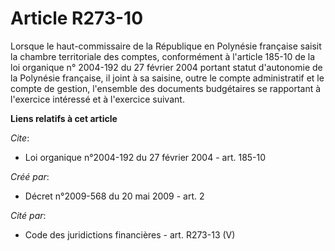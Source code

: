 # Article R273-10

Lorsque le haut-commissaire de la République en Polynésie française saisit la chambre territoriale des comptes, conformément
à l'article 185-10 de la loi organique n° 2004-192 du 27 février 2004 portant statut d'autonomie de la Polynésie française,
il joint à sa saisine, outre le compte administratif et le compte de gestion, l'ensemble des documents budgétaires se
rapportant à l'exercice intéressé et à l'exercice suivant.

**Liens relatifs à cet article**

_Cite_:

  - Loi organique n°2004-192 du 27 février 2004 - art. 185-10

_Créé par_:

  - Décret n°2009-568 du 20 mai 2009 - art. 2

_Cité par_:

  - Code des juridictions financières - art. R273-13 (V)
